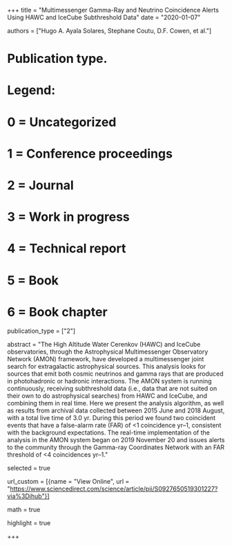 +++
title = "Multimessenger Gamma-Ray and Neutrino Coincidence Alerts Using HAWC and IceCube Subthreshold Data"
date = "2020-01-07"

authors = ["Hugo A. Ayala Solares, Stephane Coutu, D.F. Cowen, et al."]

# Publication type.
# Legend:
# 0 = Uncategorized
# 1 = Conference proceedings
# 2 = Journal
# 3 = Work in progress
# 4 = Technical report
# 5 = Book
# 6 = Book chapter
publication_type = ["2"]

abstract = "The High Altitude Water Cerenkov (HAWC) and IceCube observatories, through the Astrophysical Multimessenger Observatory Network (AMON) framework, have developed a multimessenger joint search for extragalactic astrophysical sources. This analysis looks for sources that emit both cosmic neutrinos and gamma rays that are produced in photohadronic or hadronic interactions. The AMON system is running continuously, receiving subthreshold data (i.e., data that are not suited on their own to do astrophysical searches) from HAWC and IceCube, and combining them in real time. Here we present the analysis algorithm, as well as results from archival data collected between 2015 June and 2018 August, with a total live time of 3.0 yr. During this period we found two coincident events that have a false-alarm rate (FAR) of <1 coincidence yr–1, consistent with the background expectations. The real-time implementation of the analysis in the AMON system began on 2019 November 20 and issues alerts to the community through the Gamma-ray Coordinates Network with an FAR threshold of <4 coincidences yr–1."

selected = true

url_custom = [{name = "View Online", url = "https://www.sciencedirect.com/science/article/pii/S0927650519301227?via%3Dihub"}]

math = true

highlight = true

+++
